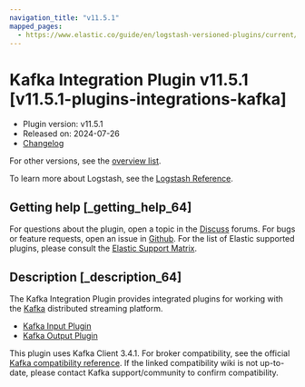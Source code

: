 ```yaml
---
navigation_title: "v11.5.1"
mapped_pages:
  - https://www.elastic.co/guide/en/logstash-versioned-plugins/current/v11.5.1-plugins-integrations-kafka.html
---
```


# Kafka Integration Plugin v11.5.1 [v11.5.1-plugins-integrations-kafka]


* Plugin version: v11.5.1
* Released on: 2024-07-26
* [Changelog](https://github.com/logstash-plugins/logstash-integration-kafka/blob/v11.5.1/CHANGELOG.md)

For other versions, see the [overview list](integration-kafka-index.md).

To learn more about Logstash, see the [Logstash Reference](logstash://reference/index.md).

## Getting help [_getting_help_64]

For questions about the plugin, open a topic in the [Discuss](http://discuss.elastic.co) forums. For bugs or feature requests, open an issue in [Github](https://github.com/logstash-plugins/logstash-integration-kafka). For the list of Elastic supported plugins, please consult the [Elastic Support Matrix](https://www.elastic.co/support/matrix#matrix_logstash_plugins).


## Description [_description_64]

The Kafka Integration Plugin provides integrated plugins for working with the [Kafka](https://kafka.apache.org/) distributed streaming platform.

* [Kafka Input Plugin](/lsr/plugins-inputs-kafka.md)
* [Kafka Output Plugin](/lsr/plugins-outputs-kafka.md)

This plugin uses Kafka Client 3.4.1. For broker compatibility, see the official [Kafka compatibility reference](https://cwiki.apache.org/confluence/display/KAFKA/Compatibility+Matrix). If the linked compatibility wiki is not up-to-date, please contact Kafka support/community to confirm compatibility.


